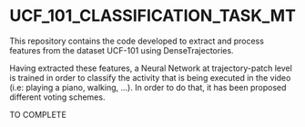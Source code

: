 # UCF_101_CLASSIFICATION_TASK_MT

This repository contains the code developed to extract and process features from the dataset UCF-101 using DenseTrajectories.  

Having extracted these features, a Neural Network at trajectory-patch level is trained in order to classify the activity that is being executed in the video (i.e: playing a piano, walking, ...). In order to do that, it has been proposed different voting schemes. 

TO COMPLETE